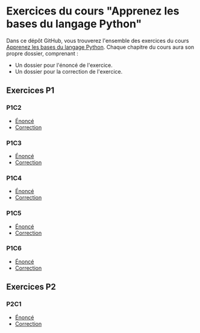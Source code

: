 # Exercices du cours "Apprenez les bases du langage Python"

Dans ce dépôt GitHub, vous trouverez l'ensemble des exercices du cours [Apprenez les bases du langage Python](https://openclassrooms.com/fr/courses/7168871-apprenez-les-bases-du-langage-python). Chaque chapitre du cours aura son propre dossier, comprenant :
- Un dossier pour l'énoncé de l'exercice.
- Un dossier pour la correction de l'exercice.

## Exercices P1

### P1C2

- [Énoncé](https://github.com/OpenClassrooms-Student-Center/7168871-apprenez-les-bases-du-langage-python/tree/main/P1C2/énoncé)
- [Correction](https://github.com/OpenClassrooms-Student-Center/7168871-apprenez-les-bases-du-langage-python/tree/main/P1C2/correction)

### P1C3

- [Énoncé](https://github.com/OpenClassrooms-Student-Center/7168871-apprenez-les-bases-du-langage-python/tree/main/P1C3/énoncé)
- [Correction](https://github.com/OpenClassrooms-Student-Center/7168871-apprenez-les-bases-du-langage-python/tree/main/P1C3/correction)

### P1C4

- [Énoncé](https://github.com/OpenClassrooms-Student-Center/7168871-apprenez-les-bases-du-langage-python/tree/main/P1C4/énoncé)
- [Correction](https://github.com/OpenClassrooms-Student-Center/7168871-apprenez-les-bases-du-langage-python/tree/main/P1C4/correction)

### P1C5

- [Énoncé](https://github.com/OpenClassrooms-Student-Center/7168871-apprenez-les-bases-du-langage-python/tree/main/P1C5/énoncé)
- [Correction](https://github.com/OpenClassrooms-Student-Center/7168871-apprenez-les-bases-du-langage-python/tree/main/P1C5/correction)

### P1C6

- [Énoncé](https://github.com/OpenClassrooms-Student-Center/7168871-apprenez-les-bases-du-langage-python/tree/main/P1C6/énoncé)
- [Correction](https://github.com/OpenClassrooms-Student-Center/7168871-apprenez-les-bases-du-langage-python/tree/main/P1C6/correction)

## Exercices P2

### P2C1

- [Énoncé](https://github.com/OpenClassrooms-Student-Center/7168871-apprenez-les-bases-du-langage-python/tree/main/P2C1/énoncé)
- [Correction](https://github.com/OpenClassrooms-Student-Center/7168871-apprenez-les-bases-du-langage-python/tree/main/P2C1/correction)